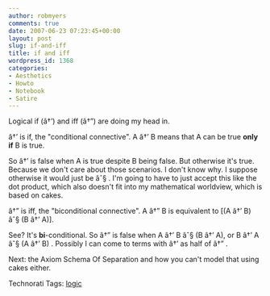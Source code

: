 ```yaml
---
author: robmyers
comments: true
date: 2007-06-23 07:23:45+00:00
layout: post
slug: if-and-iff
title: if and iff
wordpress_id: 1368
categories:
- Aesthetics
- Howto
- Notebook
- Satire
---
```


Logical if (â†’) and iff (â†”) are doing my head in.  
  
â†’ is if, the "conditional connective". A â†’ B means that A can be true **only if** B is true.  
  
So â†’ is false when A is true despite B being false. But otherwise it's true. Because we don't care about those scenarios. I don't know why. I suppose otherwise it would just be âˆ§ . I'm going to have to just accept this like the dot product, which also doesn't fit into my mathematical worldview, which is based on cakes.  
  
â†” is iff, the "biconditional connective". A â†” B is equivalent to [(A â†’ B) âˆ§ (B â†’ A)].  
  
See? It's **bi**-conditional. So â†” is false when A â†’ B âˆ§ (B â†’ A), or B â†’ A âˆ§ (A â†’ B) . Possibly I can come to terms with â†’ as half of  â†” .  
  
Next: the Axiom Schema Of Separation and how you can't model that using cakes either.  


Technorati Tags: [logic](http://www.technorati.com/tag/logic)

  


